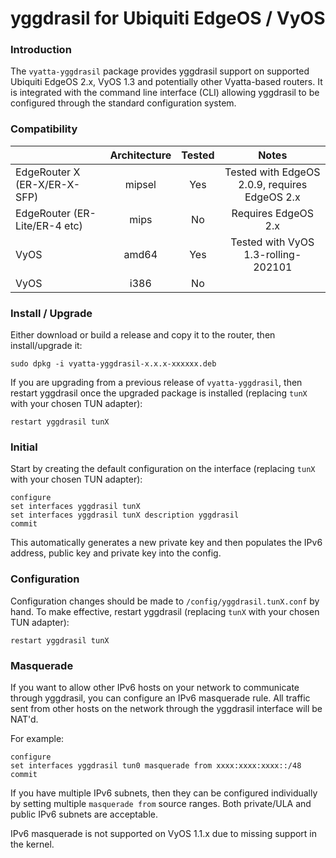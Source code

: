 # yggdrasil for Ubiquiti EdgeOS / VyOS

### Introduction

The `vyatta-yggdrasil` package provides yggdrasil support on supported Ubiquiti EdgeOS 2.x, VyOS 1.3 and potentially other Vyatta-based routers.  It is integrated with the command line interface (CLI) allowing yggdrasil to be configured through the standard configuration system.

### Compatibility

|                                  | Architecture | Tested |                      Notes                                    |
|----------------------------------|:------------:|:------:|:-------------------------------------------------------------:|
|    EdgeRouter X (ER-X/ER-X-SFP)  |    mipsel    |  Yes   | Tested with EdgeOS 2.0.9, requires EdgeOS 2.x                 |
|    EdgeRouter (ER-Lite/ER-4 etc) |    mips      |  No    | Requires EdgeOS 2.x                                           |
|    VyOS                          |    amd64     |  Yes   | Tested with VyOS 1.3-rolling-202101                           |
|    VyOS                          |    i386      |  No    |                                                               |

### Install / Upgrade

Either download or build a release and copy it to the router, then install/upgrade it:
```
sudo dpkg -i vyatta-yggdrasil-x.x.x-xxxxxx.deb
```
If you are upgrading from a previous release of `vyatta-yggdrasil`, then restart yggdrasil once the upgraded package is installed (replacing `tunX` with your chosen TUN adapter):
```
restart yggdrasil tunX
```

### Initial

Start by creating the default configuration on the interface (replacing `tunX` with your chosen TUN adapter):
```
configure
set interfaces yggdrasil tunX
set interfaces yggdrasil tunX description yggdrasil
commit
```
This automatically generates a new private key and then populates the IPv6 address, public key and private key into the config.

### Configuration

Configuration changes should be made to `/config/yggdrasil.tunX.conf` by hand. To make effective, restart yggdrasil (replacing `tunX` with your chosen TUN adapter):
```
restart yggdrasil tunX
```

### Masquerade

If you want to allow other IPv6 hosts on your network to communicate through yggdrasil, you can configure an IPv6 masquerade rule. All traffic sent from other hosts on the network through the yggdrasil interface will be NAT'd.

For example:
```
configure
set interfaces yggdrasil tun0 masquerade from xxxx:xxxx:xxxx::/48
commit
```
If you have multiple IPv6 subnets, then they can be configured individually by setting multiple `masquerade from` source ranges. Both private/ULA and public IPv6 subnets are acceptable.

IPv6 masquerade is not supported on VyOS 1.1.x due to missing support in the kernel.
